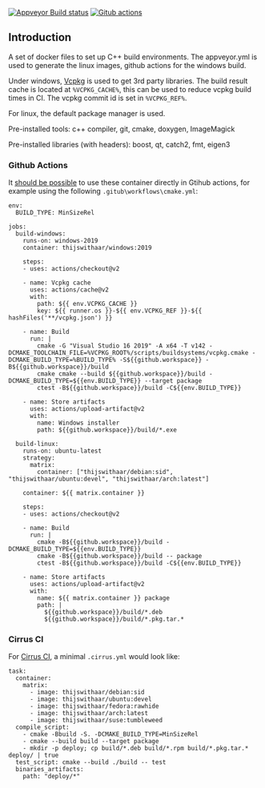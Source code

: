 [![Appveyor Build status](https://ci.appveyor.com/api/projects/status/gxebs0dxfl4e70ro/branch/main?svg=true)](https://ci.appveyor.com/project/ThijsWithaar/dockerbuildimages/branch/main)
[![Gitub actions](https://github.com/ThijsWithaar/DockerBuildImages/actions/workflows/docker.yml/badge.svg)](https://github.com/ThijsWithaar/DockerBuildImages/actions)

## Introduction

A set of docker files to set up C++ build environments.
The appveyor.yml is used to generate the linux images, github actions for the windows build.

Under windows, [Vcpkg](https://vcpkg.io) is used to get 3rd party libraries.
The build result cache is located at `%VCPKG_CACHE%`, this can be used to reduce vcpkg build times in CI.
The vcpkg commit id is set in `%VCPKG_REF%`.

For linux, the default package manager is used.

Pre-installed tools: c++ compiler, git, cmake, doxygen, ImageMagick

Pre-installed libraries (with headers): boost, qt, catch2, fmt, eigen3

### Github Actions

It [should be possible](https://docs.github.com/en/actions/learn-github-actions/workflow-syntax-for-github-actions#jobsjob_idcontainer) to use these container directly in Gtihub actions, for example using the following `.gitub\workflows\cmake.yml`:
```
env:
  BUILD_TYPE: MinSizeRel

jobs:
  build-windows:
    runs-on: windows-2019
    container: thijswithaar/windows:2019

    steps:
    - uses: actions/checkout@v2

    - name: Vcpkg cache
      uses: actions/cache@v2
      with:
        path: ${{ env.VCPKG_CACHE }}
        key: ${{ runner.os }}-${{ env.VCPKG_REF }}-${{ hashFiles('**/vcpkg.json') }}

    - name: Build
      run: |
        cmake -G "Visual Studio 16 2019" -A x64 -T v142 -DCMAKE_TOOLCHAIN_FILE=%VCPKG_ROOT%/scripts/buildsystems/vcpkg.cmake -DCMAKE_BUILD_TYPE=%BUILD_TYPE% -S${{github.workspace}} -B${{github.workspace}}/build
        cmake cmake --build ${{github.workspace}}/build -DCMAKE_BUILD_TYPE=${{env.BUILD_TYPE}} --target package
        ctest -B${{github.workspace}}/build -C${{env.BUILD_TYPE}}

    - name: Store artifacts
      uses: actions/upload-artifact@v2
      with:
        name: Windows installer
        path: ${{github.workspace}}/build/*.exe

  build-linux:
    runs-on: ubuntu-latest
    strategy:
      matrix:
        container: ["thijswithaar/debian:sid", "thijswithaar/ubuntu:devel", "thijswithaar/arch:latest"]

    container: ${{ matrix.container }}

    steps:
    - uses: actions/checkout@v2

    - name: Build
      run: |
        cmake -B${{github.workspace}}/build -DCMAKE_BUILD_TYPE=${{env.BUILD_TYPE}}
        cmake -B${{github.workspace}}/build -- package
        ctest -B${{github.workspace}}/build -C${{env.BUILD_TYPE}}

    - name: Store artifacts
      uses: actions/upload-artifact@v2
      with:
        name: ${{ matrix.container }} package
        path: |
          ${{github.workspace}}/build/*.deb
          ${{github.workspace}}/build/*.pkg.tar.*
```


### Cirrus CI

For [Cirrus CI](https://cirrus-ci.org/), a minimal `.cirrus.yml` would look like:
```
task:
  container:
    matrix:
      - image: thijswithaar/debian:sid
      - image: thijswithaar/ubuntu:devel
      - image: thijswithaar/fedora:rawhide
      - image: thijswithaar/arch:latest
      - image: thijswithaar/suse:tumbleweed
  compile_script:
    - cmake -Bbuild -S. -DCMAKE_BUILD_TYPE=MinSizeRel
    - cmake --build build --target package
    - mkdir -p deploy; cp build/*.deb build/*.rpm build/*.pkg.tar.* deploy/ | true
  test_script: cmake --build ./build -- test
  binaries_artifacts:
    path: "deploy/*"
```
